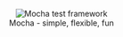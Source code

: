 <p align="center">
  <img src="https://cldup.com/xFVFxOioAU.svg" alt="Mocha test framework"/><br/>
  Mocha - simple, flexible, fun
</p>
